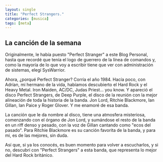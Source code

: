 ```yaml
---
layout: single
title: "Perfect Strangers."
categories: [musica]
tags: [meta]
---
```

## La canción de la semana

Originalmente, le había puesto "Perfect Stranger" a este Blog Personal, hasta que recordé que tenía el logo de guerrero de la línea de comandos y, como la mayoría de lo que voy a escribir tiene que ver con administración de sistemas, elegí SysWarrior.

Ahora, ¿porqué Perfect Stranger? Corría el año 1984. Hacía poco, con Adrían, mi hermano de la vida, habíamos descubierto el Hard Rock y el Heavy Metal.
Iron Maiden, AC/DC, Judas Priest... you know. Y apareció el disco Perfect Strangers, de Deep Purple, el disco de la reunión con la mejor alineación de toda la historia de la banda. Jon Lord, Ritchie Blackmore, Ian Gillan, Ian Paice y Roger Glover. Y me enamoré de esa banda.

La canción que le da nombre al disco, tiene una atmosfera misteriosa, comenzando con el órgano de Jon Lord, y sumándose el resto de la banda en un riff denso y pesado, con la voz de Gillan cantando como "ecos del pasado". Para Ritchie Blackmore es su canción favorita de la banda, y para mi, es de las mejores, sin duda.

Así que, si ya los conocés, es buen momento para volver a escucharlos, y si no, descubrí con "Perfect Strangers" a esta banda, que representa lo mejor del Hard Rock británico.
